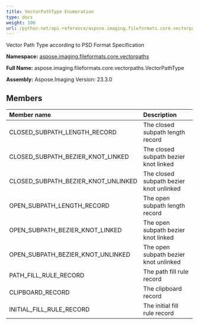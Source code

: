 ```yaml
---
title: VectorPathType Enumeration
type: docs
weight: 100
url: /python-net/api-reference/aspose.imaging.fileformats.core.vectorpaths/vectorpathtype/
---
```


Vector Path Type according to PSD Format Specification

**Namespace:** [aspose.imaging.fileformats.core.vectorpaths](/imaging/python-net/api-reference/aspose.imaging.fileformats.core.vectorpaths/)

**Full Name:** aspose.imaging.fileformats.core.vectorpaths.VectorPathType

**Assembly:**  Aspose.Imaging Version: 23.3.0

## **Members**
|**Member name**|**Description**|
| :- | :- |
|CLOSED_SUBPATH_LENGTH_RECORD|The closed subpath length record|
|CLOSED_SUBPATH_BEZIER_KNOT_LINKED|The closed subpath bezier knot linked|
|CLOSED_SUBPATH_BEZIER_KNOT_UNLINKED|The closed subpath bezier knot unlinked|
|OPEN_SUBPATH_LENGTH_RECORD|The open subpath length record|
|OPEN_SUBPATH_BEZIER_KNOT_LINKED|The open subpath bezier knot linked|
|OPEN_SUBPATH_BEZIER_KNOT_UNLINKED|The open subpath bezier knot unlinked|
|PATH_FILL_RULE_RECORD|The path fill rule record|
|CLIPBOARD_RECORD|The clipboard record|
|INITIAL_FILL_RULE_RECORD|The initial fill rule record|
